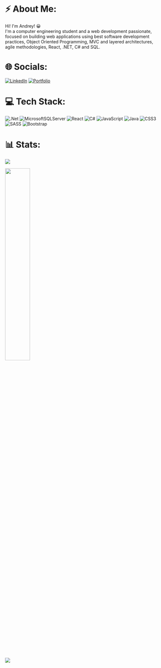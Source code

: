 # ⚡ About Me:
Hi! I'm Andrey! 😀<br>I'm a computer engineering student and a web development passionate, focused on building web applications using best software development practices, Object Oriented Programming, MVC and layered architectures, agile methodologies, React, .NET, C# and SQL.<br>

# 🌐 Socials:
[![LinkedIn](https://img.shields.io/badge/LinkedIn-%230077B5.svg?logo=linkedin&logoColor=white)](https://linkedin.com/in/andrey-torrente) 
[![Portfolio](https://img.shields.io/badge/-Portfolio-brightgreen)](https://andrey-torrente.web.app/) <br>

# 💻 Tech Stack:
![.Net](https://img.shields.io/badge/.NET-5C2D91?style=flat&logo=.net&logoColor=white)
![MicrosoftSQLServer](https://img.shields.io/badge/Microsoft%20SQL%20Sever-CC2927?style=flat&logo=microsoft%20sql%20server&logoColor=white)
![React](https://img.shields.io/badge/react-%2320232a.svg?style=flat&logo=react&logoColor=%2361DAFB)
![C#](https://img.shields.io/badge/c%23-%23239120.svg?style=flat&logo=c-sharp&logoColor=white)
![JavaScript](https://img.shields.io/badge/javascript-%23323330.svg?style=flat&logo=javascript&logoColor=%23F7DF1E)
![Java](https://img.shields.io/badge/java-%23ED8B00.svg?style=flat&logo=java&logoColor=white)
![CSS3](https://img.shields.io/badge/css3-%231572B6.svg?style=flat&logo=css3&logoColor=white)
![SASS](https://img.shields.io/badge/SASS-hotpink.svg?style=flat&logo=SASS&logoColor=white)
![Bootstrap](https://img.shields.io/badge/bootstrap-%23563D7C.svg?style=flat&logo=bootstrap&logoColor=white)<br>

# 📊 Stats:
![](https://github-readme-streak-stats.herokuapp.com/?user=andreyt98&theme=dark&hide_border=false)<br/>
<div><img style="height: auto; width: 40%;" class="img" src="https://github-readme-stats.vercel.app/api/top-langs/?username=andreyt98&theme=radical&layout=compact&hide_border=true&hide=html" /></div><br>

![ ](https://img.shields.io/badge/Cups%20of%20coffee-99999%2B-green)
